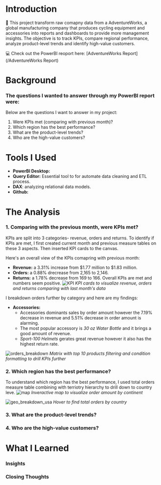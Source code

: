
# Introduction
:mega: This project transform raw comapny data from a AdventureWorks, a global manufacturing company that produces cycling equipment and accessories into reports and dashboards to provide more management insights. The objective is to track KPIs, compare regional performance, analyze product-level trends and identify high-value customers.

:computer: Check out the PowerBI reoport here: [AdventureWorks Report](/AdventureWorks Report)

# Background
### The questions I wanted to answer through my PowerBI report were:

Below are the questions I want to answer in my project:

1. Were KPIs met (comparing with previous month)?
2. Which region has the best performance?
3. What are the product-level trends?
4. Who are the high-value customers?

# Tools I Used
- **PowerBI Desktop:**
- **Query Editor:** Essential tool to for  automate data cleaning and ETL process.
- **DAX**: analyzing relational data models.
- **Github:**

# The Analysis
### 1. Comparing with the previous month, were KPIs met?
KPIs are split into 3 categories- revenue, orders and returns. To identify if KPIs are met, I first created current month and previous measure tables on these 3 aspects. Then inserted KPI cards to the canvas. 

Here's an overall view of the KPIs comapring with previous month:
- **Revenue:** a 3.31% increase from $1.77 million to $1.83 million.
- **Orders:** a 0.88% drecrease from 2,165 to 2,146.
- **Returns:** a 1.78% decrease from 169 to 166.
Overall KPIs are met and numbers seem positive.
![KPI](https://github.com/user-attachments/assets/1f8600cd-9e14-4b66-a6e2-fc5e19eca325)
*KPI cards to visualize revenue, orders and returns comparing with last month's data*

I breakdown orders further by category and here are my findings:

- **Accessories:** 
    - Accessories dominants sales by order amount however the 7.19% decrease in revenue and 5.51% decrease in order amount is alarming.
    - The most popular accessory is *30 oz Water Bottle* and it brings a good amount of revenue. 
    - *Sport-100 Helmets* gerates great revenue however it also has the highest return rate.

![orders_breakdown](https://github.com/user-attachments/assets/33ae99ec-1adb-4554-943d-bedc9b9883bb)
*Matrix with top 10 products filtering and condition formatting to drill KPIs further*

### 2. Which region has the best performance?
To understand which region has the best performance, I used total orders measure table combining with terriotry hierarchy to drill down to country leve.
![map](https://github.com/user-attachments/assets/b3d278e6-db5a-47cc-acdc-63d5dcc21556)
*Inveractive map to visualize order amount by continent*

![geo_breakdown_usa](https://github.com/user-attachments/assets/5e1795db-080b-4471-9360-936c5818ef1a)
*Hover to find total orders by country*


### 3. What are the product-level trends?
### 4. Who are the high-value customers?
# What I Learned
### Insights
### Closing Thoughts
